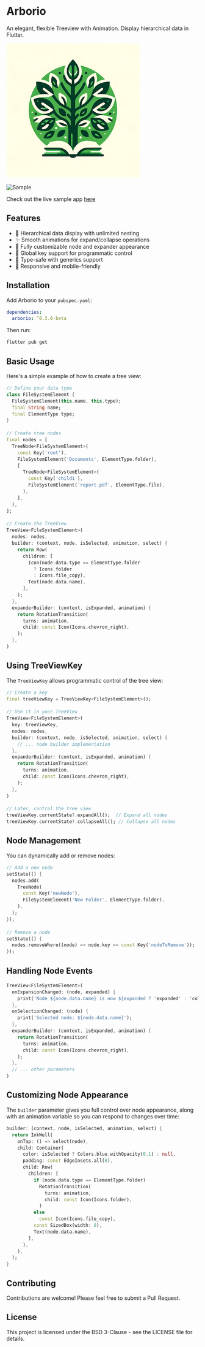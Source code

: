 # Arborio

An elegant, flexible Treeview with Animation. Display hierarchical data in Flutter.

![Logo](/example/assets//images/arborio_small.png)

![Sample](/images/sample.gif)

Check out the live sample app [here](https://melbournedeveloper.github.io/arborio/)

## Features

- 🌳 Hierarchical data display with unlimited nesting
- ✨ Smooth animations for expand/collapse operations
- 🎨 Fully customizable node and expander appearance
- 🔑 Global key support for programmatic control
- 🎯 Type-safe with generics support
- 📱 Responsive and mobile-friendly

## Installation

Add Arborio to your `pubspec.yaml`:

```yaml
dependencies:
  arborio: ^0.3.0-beta
```

Then run:
```bash
flutter pub get
```

## Basic Usage

Here's a simple example of how to create a tree view:

```dart
// Define your data type
class FileSystemElement {
  FileSystemElement(this.name, this.type);
  final String name;
  final ElementType type;
}

// Create tree nodes
final nodes = [
  TreeNode<FileSystemElement>(
    const Key('root'),
    FileSystemElement('Documents', ElementType.folder),
    [
      TreeNode<FileSystemElement>(
        const Key('child1'),
        FileSystemElement('report.pdf', ElementType.file),
      ),
    ],
  ),
];

// Create the TreeView
TreeView<FileSystemElement>(
  nodes: nodes,
  builder: (context, node, isSelected, animation, select) {
    return Row(
      children: [
        Icon(node.data.type == ElementType.folder 
          ? Icons.folder 
          : Icons.file_copy),
        Text(node.data.name),
      ],
    );
  },
  expanderBuilder: (context, isExpanded, animation) {
    return RotationTransition(
      turns: animation,
      child: const Icon(Icons.chevron_right),
    );
  },
)
```

## Using TreeViewKey

The `TreeViewKey` allows programmatic control of the tree view:

```dart
// Create a key
final treeViewKey = TreeViewKey<FileSystemElement>();

// Use it in your TreeView
TreeView<FileSystemElement>(
  key: treeViewKey,
  nodes: nodes,
  builder: (context, node, isSelected, animation, select) {
    // ... node builder implementation
  },
  expanderBuilder: (context, isExpanded, animation) {
    return RotationTransition(
      turns: animation,
      child: const Icon(Icons.chevron_right),
    );
  },
)

// Later, control the tree view
treeViewKey.currentState?.expandAll();  // Expand all nodes
treeViewKey.currentState?.collapseAll(); // Collapse all nodes
```

## Node Management

You can dynamically add or remove nodes:

```dart
// Add a new node
setState(() {
  nodes.add(
    TreeNode(
      const Key('newNode'),
      FileSystemElement('New Folder', ElementType.folder),
    ),
  );
});

// Remove a node
setState(() {
  nodes.removeWhere((node) => node.key == const Key('nodeToRemove'));
});
```

## Handling Node Events

```dart
TreeView<FileSystemElement>(
  onExpansionChanged: (node, expanded) {
    print('Node ${node.data.name} is now ${expanded ? 'expanded' : 'collapsed'}');
  },
  onSelectionChanged: (node) {
    print('Selected node: ${node.data.name}');
  },
  expanderBuilder: (context, isExpanded, animation) {
    return RotationTransition(
      turns: animation,
      child: const Icon(Icons.chevron_right),
    );
  },
  // ... other parameters
)
```

## Customizing Node Appearance

The `builder` parameter gives you full control over node appearance, along with an animation variable so you can respond to changes over time:

```dart
builder: (context, node, isSelected, animation, select) {
  return InkWell(
    onTap: () => select(node),
    child: Container(
      color: isSelected ? Colors.blue.withOpacity(0.1) : null,
      padding: const EdgeInsets.all(8),
      child: Row(
        children: [
          if (node.data.type == ElementType.folder)
            RotationTransition(
              turns: animation,
              child: const Icon(Icons.folder),
            )
          else
            const Icon(Icons.file_copy),
          const SizedBox(width: 8),
          Text(node.data.name),
        ],
      ),
    ),
  );
}
```

## Contributing

Contributions are welcome! Please feel free to submit a Pull Request.

## License

This project is licensed under the BSD 3-Clause - see the LICENSE file for details.
